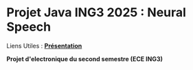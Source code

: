# Projet Java ING3 2025 : Neural Speech

Liens Utiles :  [**Présentation**](Agora_web_site.pdf)

**Projet d'electronique du second semestre (ECE ING3)**
